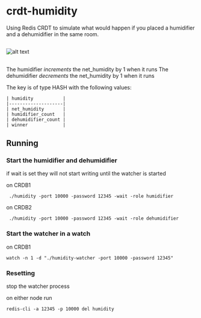 # crdt-humidity


Using Redis CRDT to simulate what would happen if you placed a humidifier and a dehumidifier in the same room.


## 
![alt text](https://raw.githubusercontent.com/maguec/crdt-humidity/master/docs/diagram.png)


## 
The humidifier *increments* the net_humidity by 1 when it runs
The dehumidifier *decrements* the net_humidity by 1 when it runs

The key is of type HASH with the following values:

```
| humidity           |
|--------------------|
| net_humidity       |
| humidifier_count   |
| dehumidifier_count |
| winner             |
```

## Running

### Start the humidifier and dehumidifier

if wait is set they will not start writing until the watcher is started

on CRDB1
```
 ./humidity -port 10000 -password 12345 -wait -role humidifier
```

on CRDB2
```
 ./humidity -port 10000 -password 12345 -wait -role dehumidifier
```

### Start the watcher in a watch

on CRDB1
```
watch -n 1 -d "./humidity-watcher -port 10000 -password 12345"
```

### Resetting

stop the watcher process

on either node run 
```
redis-cli -a 12345 -p 10000 del humidity
```



